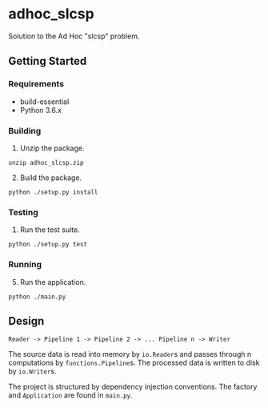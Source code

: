 # adhoc_slcsp
Solution to the Ad Hoc "slcsp" problem.

## Getting Started
### Requirements
- build-essential
- Python 3.6.x

### Building
1. Unzip the package.
```
unzip adhoc_slcsp.zip
```
2. Build the package.
```
python ./setup.py install
```

### Testing
1. Run the test suite.
```
python ./setup.py test
```

### Running
5. Run the application.
```
python ./main.py
```

## Design
```
Reader -> Pipeline 1 -> Pipeline 2 -> ... Pipeline n -> Writer
```
The source data is read into memory by `io.Reader`s and passes through n
computations by `functions.Pipeline`s. The processed data is written to
disk by `io.Writer`s.

The project is structured by dependency injection conventions. The factory and
`Application` are found in `main.py`.
